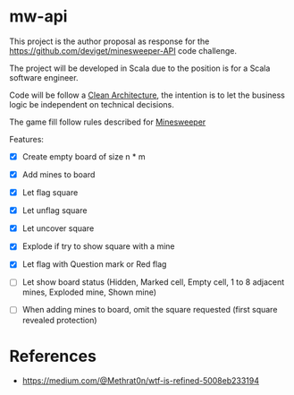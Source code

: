 # mw-api

This project is the author proposal as response for the https://github.com/deviget/minesweeper-API 
code challenge.

The project will be developed in Scala due to the position is for a Scala software engineer.

Code will be follow a [Clean Architecture](https://engineering.etermax.com/clean-microservice-architecture-in-practice-63051aeb016b),
the intention is to let the business logic be independent on technical decisions.
   
The game fill follow rules described for [Minesweeper](https://en.wikipedia.org/wiki/Minesweeper_(video_game))


Features:

* [x] Create empty board of size n * m
* [x] Add mines to board
* [x] Let flag square
* [x] Let unflag square
* [x] Let uncover square 
* [x] Explode if try to show square with a mine
* [x] Let flag with Question mark or Red flag
* [ ] Let show board status (Hidden, Marked cell, Empty cell, 1 to 8 adjacent mines, Exploded mine, Shown mine)
* [ ] When adding mines to board, omit the square requested (first square revealed protection)


# References

* https://medium.com/@Methrat0n/wtf-is-refined-5008eb233194
